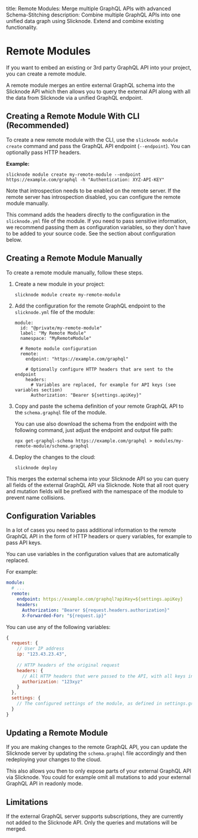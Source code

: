 title: Remote Modules: Merge multiple GraphQL APIs with advanced Schema-Stitching
description: Combine multiple GraphQL APIs into one unified data graph using Slicknode. Extend and combine existing functionality. 


# Remote Modules

If you want to embed an existing or 3rd party GraphQL API into your project, you can create a remote module. 

A remote module merges an entire external GraphQL schema into the Slicknode API which then allows you to query
the external API along with all the data from Slicknode via a unified GraphQL endpoint. 


## Creating a Remote Module With CLI (Recommended)

To create a new remote module with the CLI, use the `slicknode module create` command and pass the
GraphQL API endpoint (`--endpoint`). You can optionally pass HTTP headers.

**Example:**

    slicknode module create my-remote-module --endpoint https://example.com/graphql -h "Authentication: XYZ-API-KEY"

Note that introspection needs to be enabled on the remote server. If the remote server has introspection disabled, 
you can configure the remote module manually. 

This command adds the headers directly to the configuration in the `slicknode.yml` file of the module. If you need
to pass sensitive information, we recommend passing them as configuration variables, so they don't have to be added
to your source code. See the section about configuration below.


## Creating a Remote Module Manually

To create a remote module manually, follow these steps.

1.  Create a new module in your project:
    
        slicknode module create my-remote-module
        
1.  Add the configuration for the remote GraphQL endpoint to the `slicknode.yml` file of
    the module:
    
        module:
          id: "@private/my-remote-module"
          label: "My Remote Module"
          namespace: "MyRemoteModule"
        
          # Remote module configuration
          remote:
            endpoint: "https://example.com/graphql"
            
            # Optionally configure HTTP headers that are sent to the endpoint
            headers:
              # Variables are replaced, for example for API keys (see variables section)
              Authorization: "Bearer ${settings.apiKey}"
    
    
1.  Copy and paste the schema definition of your remote GraphQL API to the `schema.graphql` file of the module.

    You can use also download the schema from the endpoint with the following command, just adjust the endpoint and
    output file path:
    
        npx get-graphql-schema https://example.com/graphql > modules/my-remote-module/schema.graphql

1.  Deploy the changes to the cloud:

        slicknode deploy
        
This merges the external schema into your Slicknode API so you can query all fields of the external 
GraphQL API via Slicknode. Note that all root query and mutation fields will be prefixed with the namespace
of the module to prevent name collisions. 


## Configuration Variables

In a lot of cases you need to pass additional information to the remote GraphQL API in the form of HTTP 
headers or query variables, for example to pass API keys. 

You can use variables in the configuration values that are automatically replaced. 

For example:

```yaml
module:
  # ...
  remote:
    endpoint: https://example.com/graphql?apiKey=${settings.apiKey}
    headers:
      Authorization: "Bearer ${request.headers.authorization}"
      X-Forwarded-For: "${request.ip}"
```

You can use any of the following variables:

```javascript
{
  request: {
    // User IP address
    ip: "123.43.23.43",
    
    // HTTP headers of the original request
    headers: {
      // All HTTP headers that were passed to the API, with all keys in lowercase
      authorization: "123xyz"
    }
  },
  settings: {
    // The configured settings of the module, as defined in settings.graphql
  }
}
```


## Updating a Remote Module

If you are making changes to the remote GraphQL API, you can update the Slicknode server by updating the
`schema.graphql` file accordingly and then redeploying your changes to the cloud. 

This also allows you then to only expose parts of your external GraphQL API via Slicknode. You could for example
omit all mutations to add your external GraphQL API in readonly mode. 


## Limitations

If the external GraphQL server supports subscriptions, they are currently not added to the Slicknode API. 
Only the queries and mutations will be merged. 
